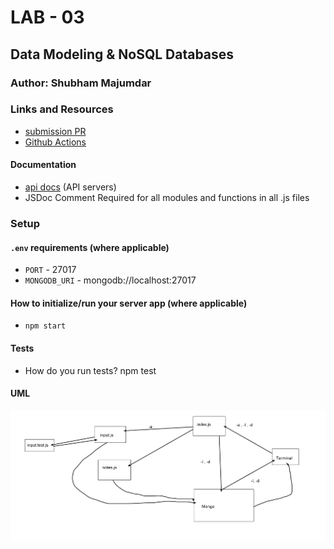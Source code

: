 # LAB - 03

## Data Modeling & NoSQL Databases

### Author: Shubham Majumdar

### Links and Resources
* [submission PR](https://github.com/Shubham-401n16/Lab-03/pull/1)
* [Github Actions](https://github.com/Shubham-401n16/Lab-03/actions)

#### Documentation
* [api docs](http://xyz.com/api-docs) (API servers)
* JSDoc Comment Required for all modules and functions in all .js files

### Setup
#### `.env` requirements (where applicable)
* `PORT` - 27017
* `MONGODB_URI` - mongodb://localhost:27017

#### How to initialize/run your server app (where applicable)
* `npm start`
  
#### Tests
* How do you run tests?
npm test

#### UML
![UML Diagram](whiteboard.jpg)
